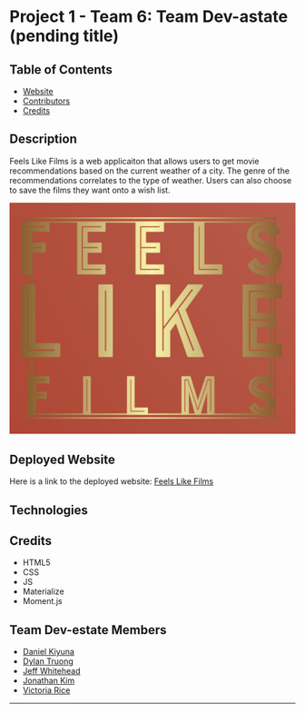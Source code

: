 # Project 1 - Team 6: Team Dev-astate (pending title)

## Table of Contents 
* [Website](#website)
* [Contributors](#contributors)
* [Credits](#credits)

## Description 
Feels Like Films is a web applicaiton that allows users to get movie recommendations based on the current weather of a city. The genre of the recommendations correlates to the type of weather. Users can also choose to save the films they want onto a wish list.

![Homepage](./assets/Images/FEELS_LIKE_FILMS_.png)  <!-- Placeholder Image-->

## Deployed Website
Here is a link to the deployed website:
[Feels Like Films](https://vtori37.github.io/Group-Project-1/)

## Technologies

## Credits
* HTML5
* CSS 
* JS
* Materialize
* Moment.js

## Team Dev-estate Members
* [Daniel Kiyuna](https://github.com/danielkiyuna)
* [Dylan Truong](https://github.com/Dylan-Truong)
* [Jeff Whitehead](https://github.com/jwhitehead08)
* [Jonathan Kim](https://github.com/JonathanKim424)
* [Victoria Rice](https://github.com/vtori37)
 
***

<!-- ## Description
Let people know what your project can do specifically. Provide context and add a link to any reference visitors might be unfamiliar with. A list of Features or a Background subsection can also be added here. If there are alternatives to your project, this is a good place to list differentiating factors.

## Usage
Use examples liberally, and show the expected output if you can. It's helpful to have inline the smallest example of usage that you can demonstrate, while providing links to more sophisticated examples if they are too long to reasonably include in the README.

## Support
Tell people where they can go to for help. It can be any combination of an issue tracker, a chat room, an email address, etc.

## Roadmap
If you have ideas for releases in the future, it is a good idea to list them in the README.

## Contributing
State if you are open to contributions and what your requirements are for accepting them.

For people who want to make changes to your project, it's helpful to have some documentation on how to get started. Perhaps there is a script that they should run or some environment variables that they need to set. Make these steps explicit. These instructions could also be useful to your future self.

You can also document commands to lint the code or run tests. These steps help to ensure high code quality and reduce the likelihood that the changes inadvertently break something. Having instructions for running tests is especially helpful if it requires external setup, such as starting a Selenium server for testing in a browser.

## Authors and acknowledgment
Show your appreciation to those who have contributed to the project.

## License
For open source projects, say how it is licensed.

## Project status
If you have run out of energy or time for your project, put a note at the top of the README saying that development has slowed down or stopped completely. Someone may choose to fork your project or volunteer to step in as a maintainer or owner, allowing your project to keep going. You can also make an explicit request for maintainers. -->

